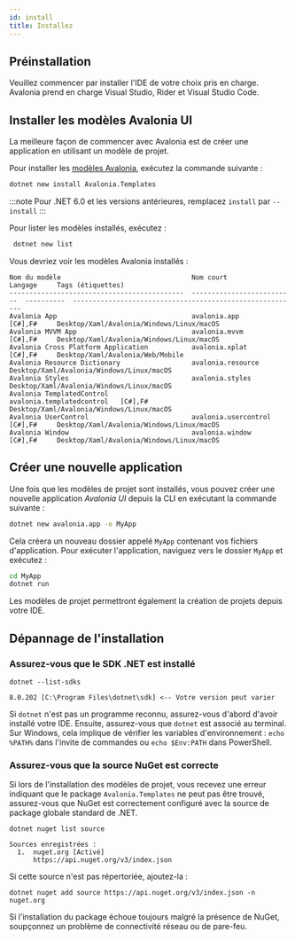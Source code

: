```yaml
---
id: install
title: Installez
---
```


## Préinstallation

Veuillez commencer par installer l'IDE de votre choix pris en charge. Avalonia prend en charge Visual Studio, Rider et Visual Studio Code.

## Installer les modèles Avalonia UI

La meilleure façon de commencer avec Avalonia est de créer une application en utilisant un modèle de projet.

Pour installer les [modèles Avalonia](https://github.com/AvaloniaUI/avalonia-dotnet-templates), exécutez la commande suivante :

```bash title='Bash'
dotnet new install Avalonia.Templates
```

:::note
Pour .NET 6.0 et les versions antérieures, remplacez `install` par `--install`
:::

Pour lister les modèles installés, exécutez :

```bash title='Bash'
 dotnet new list
```

Vous devriez voir les modèles Avalonia installés :

```
Nom du modèle                                 Nom court                   Langage     Tags (étiquettes)
--------------------------------------------  --------------------------  ----------  ---------------------------------------------------------
Avalonia App                                  avalonia.app                [C#],F#     Desktop/Xaml/Avalonia/Windows/Linux/macOS
Avalonia MVVM App                             avalonia.mvvm               [C#],F#     Desktop/Xaml/Avalonia/Windows/Linux/macOS
Avalonia Cross Platform Application           avalonia.xplat              [C#],F#     Desktop/Xaml/Avalonia/Web/Mobile
Avalonia Resource Dictionary                  avalonia.resource                       Desktop/Xaml/Avalonia/Windows/Linux/macOS
Avalonia Styles                               avalonia.styles                         Desktop/Xaml/Avalonia/Windows/Linux/macOS
Avalonia TemplatedControl                     avalonia.templatedcontrol   [C#],F#     Desktop/Xaml/Avalonia/Windows/Linux/macOS
Avalonia UserControl                          avalonia.usercontrol        [C#],F#     Desktop/Xaml/Avalonia/Windows/Linux/macOS
Avalonia Window                               avalonia.window             [C#],F#     Desktop/Xaml/Avalonia/Windows/Linux/macOS
```

## Créer une nouvelle application

Une fois que les modèles de projet sont installés, vous pouvez créer une nouvelle application _Avalonia UI_ depuis la CLI en exécutant la commande suivante :

```bash title='Bash'
dotnet new avalonia.app -o MyApp
```

Cela créera un nouveau dossier appelé `MyApp` contenant vos fichiers d'application. Pour exécuter l'application, naviguez vers le dossier `MyApp` et exécutez :

```bash title='Bash'
cd MyApp
dotnet run
```

Les modèles de projet permettront également la création de projets depuis votre IDE.

## Dépannage de l'installation

### Assurez-vous que le SDK .NET est installé

```
dotnet --list-sdks

8.0.202 [C:\Program Files\dotnet\sdk] <-- Votre version peut varier
```

Si `dotnet` n'est pas un programme reconnu, assurez-vous d'abord d'avoir installé votre IDE. Ensuite, assurez-vous que `dotnet` est associé au terminal. Sur Windows, cela implique de vérifier les variables d'environnement : `echo %PATH%` dans l'invite de commandes ou `echo $Env:PATH` dans PowerShell.

### Assurez-vous que la source NuGet est correcte

Si lors de l'installation des modèles de projet, vous recevez une erreur indiquant que le package `Avalonia.Templates` ne peut pas être trouvé, assurez-vous que NuGet est correctement configuré avec la source de package globale standard de .NET.

```
dotnet nuget list source

Sources enregistrées :
  1.  nuget.org [Activé]
      https://api.nuget.org/v3/index.json
```

Si cette source n'est pas répertoriée, ajoutez-la :

```
dotnet nuget add source https://api.nuget.org/v3/index.json -n nuget.org
```

Si l'installation du package échoue toujours malgré la présence de NuGet, soupçonnez un problème de connectivité réseau ou de pare-feu.
